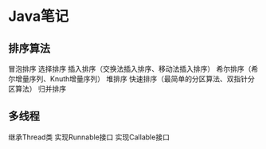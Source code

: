 # Java笔记

## 排序算法
冒泡排序
选择排序
插入排序（交换法插入排序、移动法插入排序）
希尔排序（希尔增量序列、Knuth增量序列）
堆排序
快速排序（最简单的分区算法、双指针分区算法）
归并排序

## 多线程
继承Thread类
实现Runnable接口
实现Callable接口
